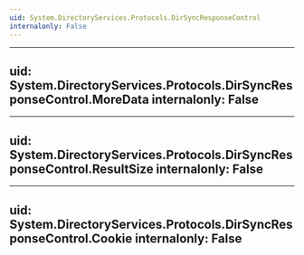 ```yaml
---
uid: System.DirectoryServices.Protocols.DirSyncResponseControl
internalonly: False
---
```


---
uid: System.DirectoryServices.Protocols.DirSyncResponseControl.MoreData
internalonly: False
---

---
uid: System.DirectoryServices.Protocols.DirSyncResponseControl.ResultSize
internalonly: False
---

---
uid: System.DirectoryServices.Protocols.DirSyncResponseControl.Cookie
internalonly: False
---
